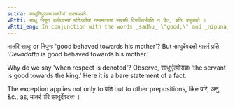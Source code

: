 ```yaml
---
sutra: साधुनिपुणाभ्यामर्चायां सप्तम्यप्रतेः
vRtti: साधु निपुण इत्येताभ्यां योगेऽर्चायां गम्यमानायां सप्तमी विभक्तिर्भवति न चेत्, प्रतिः प्रयुज्यते ॥
vRtti_eng: In conjunction with the words _sadhu_ \"good,\" and _nipuna_ \"skillful,\" when they denote respect, the seventh case-affix is employed; provided that the word _prati_ is not used.
---
```

मातरि साधुः or निपुणः 'good behaved towards his mother'? But साधुर्देवदत्तो मातरं प्रति '_Devadatta_ is good behaved towards his mother.'

Why do we say 'when respect is denoted'? Observe, साधुर्भृत्योराज्ञः 'the servant is good towards the king.' Here it is a bare statement of a fact.

The exception applies not only to प्रति but to other prepositions, like परि, अनु &c., as, मातरं परि साधुर्देवदत्तः ॥
